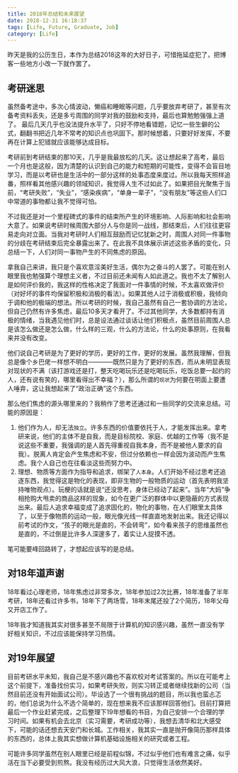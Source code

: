 ```yaml
---
title: 2018年总结和未来展望
date: 2018-12-31 16:18:37
tags: [Life, Future, Graduate, Job]
category: [Life]
---
```


昨天是我的公历生日，本作为总结2018这年的大好日子，可惜拖延症犯了，把博客一些地方小改一下就作罢了。

<!-- more -->

## 考研迷思

虽然备考途中，多次心情波动，懒癌和睡眠等问题，几乎要放弃考研了，甚至有次备考资料丢失，还是多亏周围的同学对我的鼓励和支持，最后也算勉勉强强上道了。
最后几天几乎也没法提升水平了，只好不停地看错题，记忆一些生僻的公式，翻翻书把近几年不常考的知识点也巩固下。那时候想着，只要好好发挥，不要再在计算上犯错就应该能够达成目标。

考研前到考研结束的那10天，几乎是我最放松的几天。这让想起来了高考，最后一个月也是这般，因为清楚的认识到自己的能力和短期的可能性，变得不会盲目地学习，而是以考研也是生活中的一部分这样的处事态度来度过。所以我每天照样追番，照样看其他感兴趣的领域知识，我觉得人生不过如此了。如果把目光聚焦于当前，“考研失败”，“失业”，“感染疾病”，“单身一辈子”，“没有朋友”等这些人们口中常道的事物都让我不觉得可怕。

不过我还是对一个里程碑式的事件的结束所产生的环境影响、人际影响和社会影响大意了。如果说考研时候周围大部分人与你是同一战线，那结束后，人们往往更容易走向对立面。当我对考研时人们相互鼓励而记忆犹新之时，周围人对同一件事物的分歧在考研结束后完全暴露出来了。在此我不具体展示讲述这些矛盾的变化，只总结一下，人们对同一事物产生的不同焦虑的原因。

拿我自己来讲，我只是个喜欢意淫美好生活，偶尔为之奋斗的人罢了。可能在别人眼里我也勉强算个理想主义者，不过目前还未闻有人如此道之。我也不太了解别人是如何评价我的，我这样的性格决定了我面对一件事情的时候，不太喜欢做评价（对好坏的事件均保留积极和消极的看法）。如果其他人过于消极或积极，我倾向于调和他的极端的想法。所以考研的时候，我自己虽然有自己一套协调的方法论，但自己仍然有许多焦虑，最后10多天才看开了。不过其他同学，大多数都持有消极的情绪，当我遇见他们时，总是设法通过谈话让他们积极点，虽然目前周围人总是该怎么做还是怎么做，什么样的三观，什么的方法论，什么的处事原则，在我看来并没有改变。

他们说自己考研是为了更好的学历，更好的工作，更好的发展。虽然我理解，但我总是像个乡巴佬一样想不明白————既然只是为了更好的东西，而从未明显表现对现状的不满（该打游戏还是打，整天吃喝玩乐还是吃喝玩乐，吃饭总要一起约的人，还有说有笑的，哪里看得出不幸福？），那么所谓的`现状`为何要在明面上要遭人唾弃，这让我想起来了“政治正确”这个东西。

那么他们焦虑的源头哪里来的？我稍作了思考还通过和一些同学的交流来总结。可能的原因是：
1. 他们作为人，却无法`独立`。许多东西的价值要依托于人，才能发挥出来。拿考研来说，他们的主体不是自我，而是目标院校、家庭、优越的工作等（我不是说这些不重要，我强调的是人首先得重视自我本身，而不是被他人要求的自我）。脱离人肯定会产生焦虑和不安，但过分依赖也一样会因为波动而产生焦虑。我个人自己也在往看淡这些而努力中。
2. 理想、物质等方面作为指导和追求，绑架了`人本身`。人们开始不经过思考还追逐东西，我觉得这是物化的表现，即非生物的一般物质的运动（首先表明我坚持唯物观点）。玩梗的话就是说“还没思考，身体已经动了起来”。当年“大妈”争相抢购大甩卖的商品这样的现象，如今在更广泛的群体中以更隐蔽的方式表现出来。最后人追求幸福变成了追求固化的，物化的事物，在人们眼里太具体了，以至于像物质的运动一般，眼光像光线一样直直地发射出来。我还记得以前考试的作文，“孩子的眼光是直的，不会转弯”，如今看来孩子的思维虽然也是直的，不过倒是比许多人深邃多了，着实让人捉摸不透。

笔可能要峰回路转了，才想起应该写的是总结。

## 对18年道声谢

18年看过心理老师，18年焦虑过非常多次，18年参加过2次比赛，18年准备了半年考研，18年还看过许多书，18年下了两场雪，18年末尾还投了2个简历，18年父母又开店工作了。

18年我才知道我其实对很多甚至不局限于计算机的知识感兴趣，虽然一直没有学好相关知识，不过应该能保持学习热情。

## 对19年展望

目前考研水平未知，我自己是不感兴趣也不喜欢校对考试答案的。所以在可能考上这个前提下，准备找份实习，如果考研失败，则实习转正或者继续找新的公司（当然目前还没有开始面试公司）。毕设选了一个很有挑战的题目，所以我也蛮忐忑的，他们总说为什么不选个简单的，现在想来我不应该那样回答他们。目前打算把最后一个作业赶紧完成，之后整理下19年想看的书目，为自己安排一个合理的学习时间。如果有机会去北京（实习需要，考研成功等），我想去清华和北大感受下，可能的话还想去天安门和长城。工作相关，我其实一直是抛开像简历那样具体的东西的，总体上我其实想做计算机基础设施相关的研究或者工程。

可能许多同学虽然在别人眼里已经是前程似锦，不过似乎他们也有难言之痛，似乎活在当下必要受到煎熬。我没有经历过大风大浪，只觉得生活依然美好。